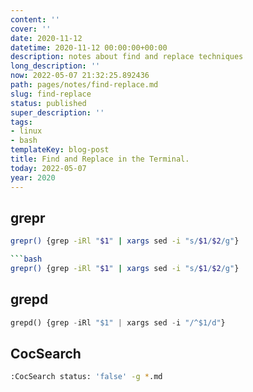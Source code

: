 ```yaml
---
content: ''
cover: ''
date: 2020-11-12
datetime: 2020-11-12 00:00:00+00:00
description: notes about find and replace techniques
long_description: ''
now: 2022-05-07 21:32:25.892436
path: pages/notes/find-replace.md
slug: find-replace
status: published
super_description: ''
tags:
- linux
- bash
templateKey: blog-post
title: Find and Replace in the Terminal.
today: 2022-05-07
year: 2020
---
```


## grepr

```bash
grepr() {grep -iRl "$1" | xargs sed -i "s/$1/$2/g"}

```bash
grepr() {grep -iRl "$1" | xargs sed -i "s/$1/$2/g"}
```

## grepd

``` python
grepd() {grep -iRl "$1" | xargs sed -i "/^$1/d"}
```

## CocSearch


``` bash
:CocSearch status: 'false' -g *.md
```